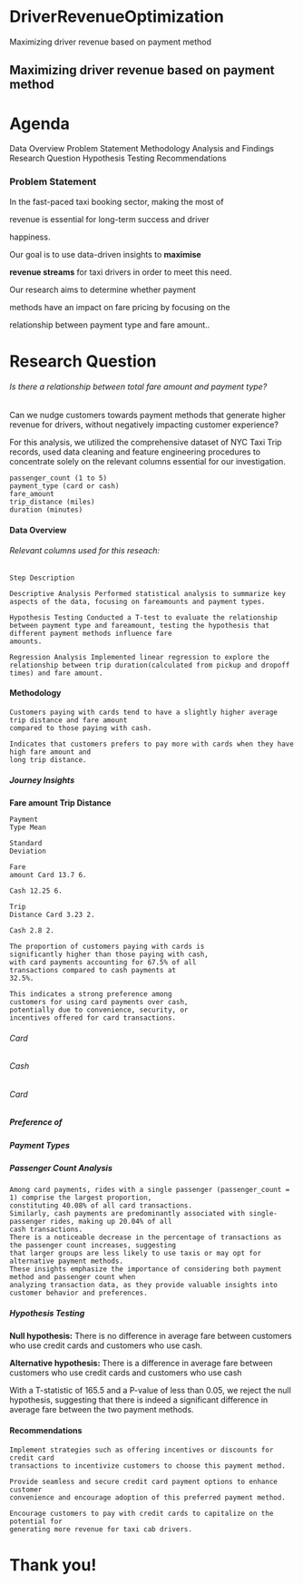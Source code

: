 # DriverRevenueOptimization
Maximizing driver revenue based on payment method


## Maximizing driver revenue based on payment method


# Agenda

Data Overview
Problem Statement
Methodology
Analysis and Findings
Research Question Hypothesis Testing
Recommendations


### Problem Statement

In the fast-paced taxi booking sector, making the most of

revenue is essential for long-term success and driver

happiness.

Our goal is to use data-driven insights to **maximise**

**revenue streams** for taxi drivers in order to meet this need.

Our research aims to determine whether payment

methods have an impact on fare pricing by focusing on the

relationship between payment type and fare amount..


# Research Question

###### Is there a relationship between total fare amount and payment type?

Can we nudge customers towards payment methods that generate higher revenue for drivers,
without negatively impacting customer experience?


For this analysis, we utilized the comprehensive dataset of NYC Taxi Trip records, used data
cleaning and feature engineering procedures to concentrate solely on the relevant columns
essential for our investigation.

```
passenger_count (1 to 5)
payment_type (card or cash)
fare_amount
trip_distance (miles)
duration (minutes)
```
#### Data Overview

###### Relevant columns used for this reseach:


```
Step Description
```
```
Descriptive Analysis Performed statistical analysis to summarize key aspects of the data, focusing on fareamounts and payment types.
```
```
Hypothesis Testing Conducted a T-test to evaluate the relationship between payment type and fareamount, testing the hypothesis that different payment methods influence fare
amounts.
```
```
Regression Analysis Implemented linear regression to explore the relationship between trip duration(calculated from pickup and dropoff times) and fare amount.
```
#### Methodology


```
Customers paying with cards tend to have a slightly higher average trip distance and fare amount
compared to those paying with cash.
```
```
Indicates that customers prefers to pay more with cards when they have high fare amount and
long trip distance.
```
##### Journey Insights

**Fare amount Trip Distance**

```
Payment
Type Mean
```
```
Standard
Deviation
```
```
Fare
amount Card 13.7 6.
```
```
Cash 12.25 6.
```
```
Trip
Distance Card 3.23 2.
```
```
Cash 2.8 2.
```

```
The proportion of customers paying with cards is
significantly higher than those paying with cash,
with card payments accounting for 67.5% of all
transactions compared to cash payments at
32.5%.
```
```
This indicates a strong preference among
customers for using card payments over cash,
potentially due to convenience, security, or
incentives offered for card transactions.
```
###### Card

###### Cash

###### Card

##### Preference of

##### Payment Types


##### Passenger Count Analysis

```
Among card payments, rides with a single passenger (passenger_count = 1) comprise the largest proportion,
constituting 40.08% of all card transactions.
Similarly, cash payments are predominantly associated with single-passenger rides, making up 20.04% of all
cash transactions.
There is a noticeable decrease in the percentage of transactions as the passenger count increases, suggesting
that larger groups are less likely to use taxis or may opt for alternative payment methods.
These insights emphasize the importance of considering both payment method and passenger count when
analyzing transaction data, as they provide valuable insights into customer behavior and preferences.
```

##### Hypothesis Testing

**Null hypothesis:** There is no difference in average fare between customers who use credit cards
and customers who use cash.

**Alternative hypothesis:** There is a difference in average fare between customers who use credit
cards and customers who use cash

With a T-statistic of 165.5 and a P-value of less than 0.05, we reject the null hypothesis, suggesting
that there is indeed a significant difference in average fare between the two payment methods.


#### Recommendations

```
Implement strategies such as offering incentives or discounts for credit card
transactions to incentivize customers to choose this payment method.
```
```
Provide seamless and secure credit card payment options to enhance customer
convenience and encourage adoption of this preferred payment method.
```
```
Encourage customers to pay with credit cards to capitalize on the potential for
generating more revenue for taxi cab drivers.
```

# Thank you!
